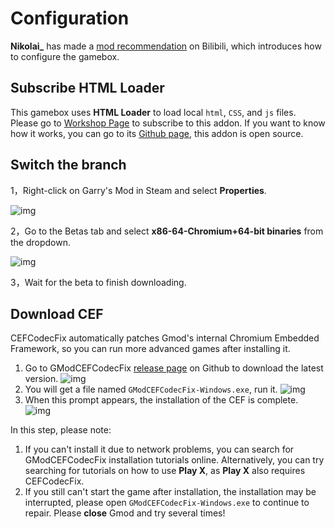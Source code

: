 # Configuration

**Nikolai_** has made a [mod recommendation](https://www.bilibili.com/video/BV1cQ4y1w7vG/) on Bilibili, which introduces how to configure the gamebox.

## Subscribe HTML Loader

This gamebox uses **HTML Loader** to load local `html`, `CSS`, and `js` files. Please go to [Workshop Page](https://steamcommunity.com/workshop/filedetails/?id=2998621113) to subscribe to this addon. If you want to know how it works, you can go to its [Github page](https://github.com/Periapsises/gm_html_loader), this addon is open source.

## Switch the branch

1，Right-click on Garry's Mod in Steam and select **Properties**.

![img](https://obscureimage.netlify.app/posts/8db6dc54aad92ca.png)

2，Go to the Betas tab and select **x86-64-Chromium+64-bit binaries** from the dropdown.

![img](https://obscureimage.netlify.app/posts/2882777333_preview_64bit-3.png)

3，Wait for the beta to finish downloading.

## Download CEF

CEFCodecFix automatically patches Gmod's internal Chromium Embedded Framework, so you can run more advanced games after installing it.

1. Go to GModCEFCodecFix [release page](https://github.com/solsticegamestudios/GModCEFCodecFix/releases/tag/20230929) on Github to download the latest version.
![img](https://obscureimage.netlify.app/posts/vWRi3cu.png)
2. You will get a file named `GModCEFCodecFix-Windows.exe`, run it.
![img](https://obscureimage.netlify.app/posts/O21OB6u.png)
3. When this prompt appears, the installation of the CEF is complete.
![img](https://obscureimage.netlify.app/posts/i4sZAMi.png)

In this step, please note:

1. If you can't install it due to network problems, you can search for GModCEFCodecFix installation tutorials online. Alternatively, you can try searching for tutorials on how to use **Play X**, as **Play X** also requires CEFCodecFix.
2. If you still can't start the game after installation, the installation may be interrupted, please open `GModCEFCodecFix-Windows.exe` to continue to repair. Please **close** Gmod and try several times!

